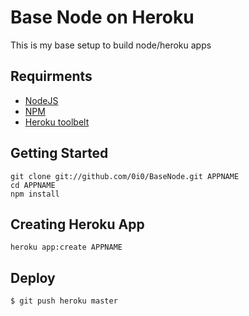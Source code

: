 Base Node on Heroku
========

This is my base setup to build node/heroku apps

## Requirments
* [NodeJS](http://github.com/ry/node)
* [NPM](http://github.com/isaacs/npm)
* [Heroku toolbelt](https://toolbelt.heroku.com/)

## Getting Started
    git clone git://github.com/0i0/BaseNode.git APPNAME
    cd APPNAME
    npm install

## Creating Heroku App

    heroku app:create APPNAME

## Deploy
    
    $ git push heroku master